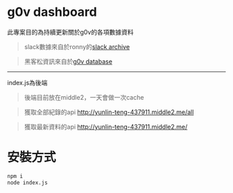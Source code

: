 # g0v dashboard

此專案目的為持續更新關於g0v的各項數據資料
> slack數據來自於ronny的[slack archive](https://g0v-slack-archive.g0v.ronny.tw/)

> 黑客松資訊來自於[g0v database](https://docs.google.com/spreadsheets/d/1C9-g1pvkfqBJbfkjPB0gvfBbBxVlWYJj6tTVwaI5_x8)

---
index.js為後端

> 後端目前放在middle2，一天會做一次cache

> 獲取全部紀錄的api http://yunlin-teng-437911.middle2.me/all

> 獲取最新資料的api http://yunlin-teng-437911.middle2.me/

# 安裝方式
``` bash
npm i
node index.js
```
